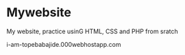 # Mywebsite
My website, practice usinG HTML, CSS and PHP from sratch

i-am-topebabajide.000webhostapp.com
